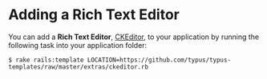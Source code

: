 # Adding a Rich Text Editor

You can add a **Rich Text Editor**, [CKEditor][1], to your application by
running the following task into your application folder:

    $ rake rails:template LOCATION=https://github.com/typus/typus-templates/raw/master/extras/ckeditor.rb

[1]: http://ckeditor.com/
